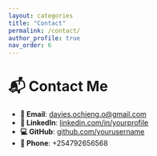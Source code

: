```yaml
---
layout: categories
title: "Contact"
permalink: /contact/
author_profile: true
nav_order: 6
---
```


# 📬 Contact Me

- **📧 Email**: davies.ochieng.o@gmail.com  
- **🔗 LinkedIn**: [linkedin.com/in/yourprofile](linkedin.com/in/davies-ochieng)  
- **💻 GitHub**: [github.com/yourusername](https://github.com/davies-ochieng)  
- **📱 Phone**: +254792656568
